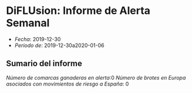 # DiFLUsion: Informe de Alerta Semanal 
 - *Fecha*: 2019-12-30
 - *Periodo de*: 2019-12-30a2020-01-06
 ## Sumario del informe 
*Número de comarcas ganaderas en alerta*:0
*Número de brotes en Europa asociados con movimientos de riesgo a España*: 0
 


